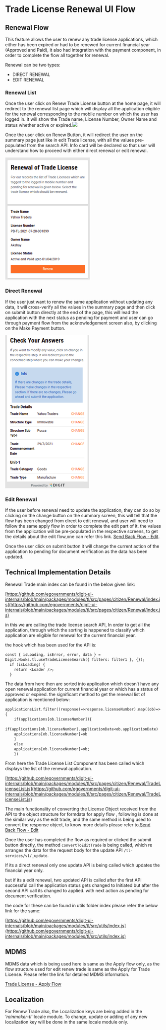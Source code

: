 # Trade License Renewal UI Flow

## **Renewal Flow**

This feature allows the user to renew any trade license applications, which either has been expired or had to be renewed for current financial year (Approved and Paid), it also had integration with the payment component, in order to complete the flow all together for renewal.

Renewal can be two types:

* DIRECT RENEWAL
* EDIT RENEWAL

### **Renewal List**

Once the user click on Renew Trade License button at the home page, it will redirect to the renewal list page which will display all the application eligible for the renewal corresponding to the mobile number on which the user has logged in. It will show the Trade name, License Number, Owner Name and status whether active or expired.![](blob:https://digit-discuss.atlassian.net/0330bfe3-4d76-473b-8177-c2a888c1a862#media-blob-url=true\&id=64447843-1df7-4f77-b485-97a1d5dc41b2\&collection=contentId-1849000004\&contextId=1849000004\&mimeType=image%2Fpng\&name=Screenshot%20from%202021-07-28%2014-18-45.png\&size=25937\&width=273\&height=393)

Once the user click on Renew Button, it will redirect the user on the summary page just like in edit Trade license, with all the values pre-populated from the search API. Info card will be declared so that user will understand how to proceed with either direct renewal or edit renewal.

![](<../../../../../.gitbook/assets/image (5).png>)

### **Direct Renewal**

If the user just want to renew the same application without updating any data, it will cross-verify all the values in the summary page and then click on submit button directly at the end of the page, this will lead the application with the next status as pending for payment and user can go through payment flow from the acknowledgement screen also, by clicking on the Make Payment button.

![](../../../../../.gitbook/assets/image.png)

### **Edit Renewal**

If the user before renewal need to update the application, they can do so by clicking on the change button on the summary screen, this will tell that the flow has been changed from direct to edit renewal, and user will need to follow the same apply flow in order to complete the edit part of it. the values from the application will be pre-populated in the respective screens, to get the details about the edit flow,one can refer this link. [Send Back Flow - Edit](send-back-edit-ui-flow.md).

Once the user click on submit button it will change the current action of the application to pending for document verification as the data has been updated.

## **Technical Implementation Details**

Renewal Trade main index can be found in the below given link:

[https://github.com/egovernments/digit-ui-internals/blob/main/packages/modules/tl/src/pages/citizen/Renewal/index.js](https://github.com/egovernments/digit-ui-internals/blob/main/packages/modules/tl/src/pages/citizen/Renewal/index.js)

in this we are calling the trade license search API, In order to get all the application, through which the sorting is happened to classify which application are eligible for renewal for the current financial year.

the hook which has been used for the API is:

```
const { isLoading, isError, error, data } = Digit.Hooks.tl.useTradeLicenseSearch({ filters: filter1 }, {});
  if (isLoading) {
    return <Loader />;
  }
```

The data from here then are sorted into application which doesn’t have any open renewal application for current financial year or which has a status of approved or expired. the significant method to get the renewal list of application is mentioned below:

```
applicationsList.filter((response)=>response.licenseNumber).map((ob)=>{
    if(applications[ob.licenseNumber]){
    if(applications[ob.licenseNumber].applicationDate<ob.applicationDate)
    applications[ob.licenseNumber]=ob
    }
    else
    applications[ob.licenseNumber]=ob;    
    })
```

From here the Trade License List Component has been called which displays the list of the renewal application.

[https://github.com/egovernments/digit-ui-internals/blob/main/packages/modules/tl/src/pages/citizen/Renewal/TradeLicenseList.js](https://github.com/egovernments/digit-ui-internals/blob/main/packages/modules/tl/src/pages/citizen/Renewal/TradeLicenseList.js)

The main functionality of converting the License Object received from the API to the object structure for formdata for apply flow , following is done at the similar way as the edit trade, and the same method is being used to convert the response object, to know more details please refer to[ Send Back Flow - Edit](send-back-edit-ui-flow.md)

Once the user has completed the flow as required or clicked the submit button directly, the method `convertToEditTrade` is being called, which re arranges the data for the request body for the update API `/tl-services/v1/_update`.

If its a direct renewal only one update API is being called which updates the financial year only.

but if its a edit renewal, two updated API is called after the first API successful call the application status gets changed to Initiated but after the second API call its changed to applied. with next action as pending for document verification.

the code for these can be found in utils folder index please refer the below link for the same:

[https://github.com/egovernments/digit-ui-internals/blob/main/packages/modules/tl/src/utils/index.js](https://github.com/egovernments/digit-ui-internals/blob/main/packages/modules/tl/src/utils/index.js)

## **MDMS**

MDMS data which is being used here is same as the Apply flow only, as the flow structure used for edit renew trade is same as the Apply for Trade License. Please refer the link for detailed MDMS information.

[Trade License - Apply Flow](./)

## **Localization**

For Renew Trade also, the Localization keys are being added in the ‘_rainmaker-tl_’ locale module. To change, update or adding of any new localization key will be done in the same locale module only.

